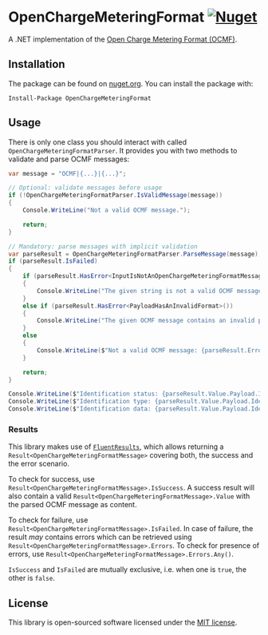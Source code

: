 # OpenChargeMeteringFormat [![Nuget](https://img.shields.io/nuget/v/OpenChargeMeteringFormat?style=flat-square)](https://nuget.org/packages/OpenChargeMeteringFormat)

A .NET implementation of the [Open Charge Metering Format (OCMF)](https://github.com/SAFE-eV/OCMF-Open-Charge-Metering-Format).

## Installation

The package can be found on [nuget.org](https://www.nuget.org/packages/OpenChargeMeteringFormat/).
You can install the package with:

```pwsh
Install-Package OpenChargeMeteringFormat
```

## Usage

There is only one class you should interact with called `OpenChargeMeteringFormatParser`.
It provides you with two methods to validate and parse OCMF messages:

```csharp
var message = "OCMF|{...}|{...}";

// Optional: validate messages before usage
if (!OpenChargeMeteringFormatParser.IsValidMessage(message))
{
    Console.WriteLine("Not a valid OCMF message.");

    return;
}

// Mandatory: parse messages with implicit validation
var parseResult = OpenChargeMeteringFormatParser.ParseMessage(message);
if (parseResult.IsFailed)
{
    if (parseResult.HasError<InputIsNotAnOpenChargeMeteringFormatMessage>())
    {
        Console.WriteLine("The given string is not a valid OCMF message according to the specification.");
    }
    else if (parseResult.HasError<PayloadHasAnInvalidFormat>())
    {
        Console.WriteLine("The given OCMF message contains an invalid payload.");
    }
    else
    {
        Console.WriteLine($"Not a valid OCMF message: {parseResult.Errors.First().Message}");
    }

    return;
}

Console.WriteLine($"Identification status: {parseResult.Value.Payload.IdentificationStatus}");
Console.WriteLine($"Identification type: {parseResult.Value.Payload.IdentificationType}");
Console.WriteLine($"Identification data: {parseResult.Value.Payload.IdentificationData}");
```

### Results

This library makes use of [`FluentResults`](https://github.com/altmann/FluentResults),
which allows returning a `Result<OpenChargeMeteringFormatMessage>` covering both,
the success and the error scenario.

To check for success, use `Result<OpenChargeMeteringFormatMessage>.IsSuccess`.
A success result will also contain a valid `Result<OpenChargeMeteringFormatMessage>.Value`
with the parsed OCMF message as content.

To check for failure, use `Result<OpenChargeMeteringFormatMessage>.IsFailed`.
In case of failure, the result _may_ contains errors which can be retrieved using
`Result<OpenChargeMeteringFormatMessage>.Errors`. To check for presence of errors,
use `Result<OpenChargeMeteringFormatMessage>.Errors.Any()`.

`IsSuccess` and `IsFailed` are mutually exclusive, i.e. when one is `true`, the other is `false`.

## License

This library is open-sourced software licensed under the [MIT license](LICENSE).
